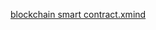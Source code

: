 [blockchain smart contract.xmind](https://www.yuque.com/attachments/yuque/0/2021/xmind/21372399/1620538410792-b3159324-7b85-4929-a4b3-aa409cb49f03.xmind)
